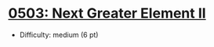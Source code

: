 # [0503: Next Greater Element II](https://leetcode.com/problems/next-greater-element-ii/)
- Difficulty: medium (6 pt)
        
